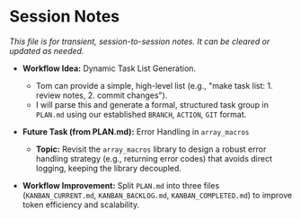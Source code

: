 # Session Notes
*This file is for transient, session-to-session notes. It can be cleared or updated as needed.*

-   **Workflow Idea:** Dynamic Task List Generation.
    -   Tom can provide a simple, high-level list (e.g., "make task list: 1. review notes, 2. commit changes").
    -   I will parse this and generate a formal, structured task group in `PLAN.md` using our established `BRANCH`, `ACTION`, `GIT` format.

-   **Future Task (from PLAN.md):** Error Handling in `array_macros`
    -   **Topic:** Revisit the `array_macros` library to design a robust error handling strategy (e.g., returning error codes) that avoids direct logging, keeping the library decoupled.

-   **Workflow Improvement:** Split `PLAN.md` into three files (`KANBAN_CURRENT.md`, `KANBAN_BACKLOG.md`, `KANBAN_COMPLETED.md`) to improve token efficiency and scalability.
